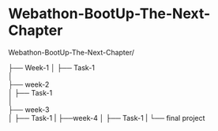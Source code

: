 
# Webathon-BootUp-The-Next-Chapter


Webathon-BootUp-The-Next-Chapter/


├── Week-1 
│   ├── Task-1  
│  
├── week-2    
│   ├── Task-1  
│  
├── week-3     
│   ├── Task-1 
| 
├──week-4
│  ├── Task-1
|
└── final project

